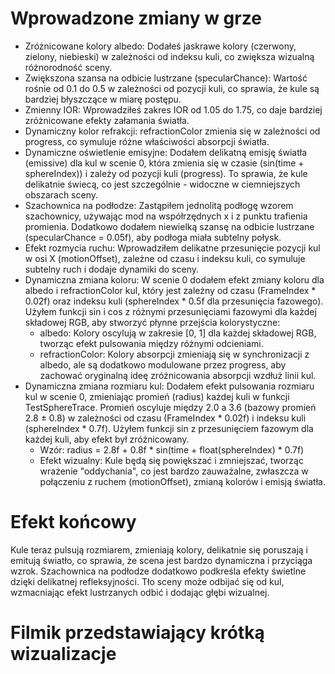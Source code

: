 # Wprowadzone zmiany w grze
- Zróżnicowane kolory albedo: Dodałeś jaskrawe kolory (czerwony, zielony, niebieski) w zależności od indeksu kuli, co zwiększa wizualną różnorodność sceny.
- Zwiększona szansa na odbicie lustrzane (specularChance): Wartość rośnie od 0.1 do 0.5 w zależności od pozycji kuli, co sprawia, że kule są bardziej błyszczące w miarę postępu.
- Zmienny IOR: Wprowadziłeś zakres IOR od 1.05 do 1.75, co daje bardziej zróżnicowane efekty załamania światła.
- Dynamiczny kolor refrakcji: refractionColor zmienia się w zależności od progress, co symuluje różne właściwości absorpcji światła.
- Dynamiczne oświetlenie emisyjne: Dodałem delikatną emisję światła (emissive) dla kul w scenie 0, która zmienia się w czasie (sin(time + sphereIndex)) i zależy od pozycji kuli (progress). To sprawia, że kule delikatnie świecą, co jest szczególnie - widoczne w ciemniejszych obszarach sceny.
- Szachownica na podłodze: Zastąpiłem jednolitą podłogę wzorem szachownicy, używając mod na współrzędnych x i z punktu trafienia promienia. Dodatkowo dodałem niewielką szansę na odbicie lustrzane (specularChance = 0.05f), aby podłoga miała subtelny połysk.
- Efekt rozmycia ruchu: Wprowadziłem delikatne przesunięcie pozycji kul w osi X (motionOffset), zależne od czasu i indeksu kuli, co symuluje subtelny ruch i dodaje dynamiki do sceny.
- Dynamiczna zmiana koloru: W scenie 0 dodałem efekt zmiany koloru dla albedo i refractionColor kul, który jest zależny od czasu (FrameIndex * 0.02f) oraz indeksu kuli (sphereIndex * 0.5f dla przesunięcia fazowego). Użyłem funkcji sin i cos z różnymi przesunięciami fazowymi dla każdej składowej RGB, aby stworzyć płynne przejścia kolorystyczne:
  - albedo: Kolory oscylują w zakresie [0, 1] dla każdej składowej RGB, tworząc efekt pulsowania między różnymi odcieniami.
  - refractionColor: Kolory absorpcji zmieniają się w synchronizacji z albedo, ale są dodatkowo modulowane przez progress, aby zachować oryginalną ideę zróżnicowania absorpcji wzdłuż linii kul.
- Dynamiczna zmiana rozmiaru kul: Dodałem efekt pulsowania rozmiaru kul w scenie 0, zmieniając promień (radius) każdej kuli w funkcji TestSphereTrace. Promień oscyluje między 2.0 a 3.6 (bazowy promień 2.8 ± 0.8) w zależności od czasu (FrameIndex * 0.02f) i indeksu kuli (sphereIndex * 0.7f). Użyłem funkcji sin z przesunięciem fazowym dla każdej kuli, aby efekt był zróżnicowany.
  - Wzór: radius = 2.8f + 0.8f * sin(time + float(sphereIndex) * 0.7f)
  - Efekt wizualny: Kule będą się powiększać i zmniejszać, tworząc wrażenie "oddychania", co jest bardzo zauważalne, zwłaszcza w połączeniu z ruchem (motionOffset), zmianą kolorów i emisją światła.
  
# Efekt końcowy
Kule teraz pulsują rozmiarem, zmieniają kolory, delikatnie się poruszają i emitują światło, co sprawia, że scena jest bardzo dynamiczna i przyciąga wzrok. Szachownica na podłodze dodatkowo podkreśla efekty świetlne dzięki delikatnej 
refleksyjności. Tło sceny może odbijać się od kul, wzmacniając efekt lustrzanych odbić i dodając głębi wizualnej.

# Filmik przedstawiający krótką wizualizacje


